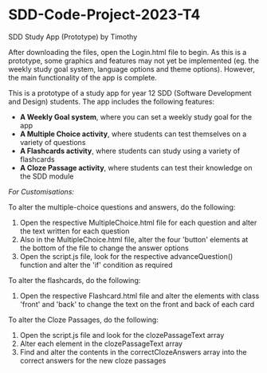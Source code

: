 # SDD-Code-Project-2023-T4

SDD Study App (Prototype) by Timothy

After downloading the files, open the Login.html file to begin. As this is a prototype, some graphics and features may not yet be implemented (eg. the weekly study goal system, language options and theme options). However, the main functionality of the app is complete.

This is a prototype of a study app for year 12 SDD (Software Development and Design) students. The app includes the following features:
- **A Weekly Goal system**, where you can set a weekly study goal for the app
- **A Multiple Choice activity**, where students can test themselves on a variety of questions
- **A Flashcards activity**, where students can study using a variety of flashcards
- **A Cloze Passage activity**, where students can test their knowledge on the SDD module


*For Customisations:*

To alter the multiple-choice questions and answers, do the following:
1. Open the respective MultipleChoice.html file for each question and alter the text written for each question
2. Also in the MultipleChoice.html file, alter the four 'button' elements at the bottom of the file to change the answer options
3. Open the script.js file, look for the respective advanceQuestion() function and alter the 'if' condition as required

To alter the flashcards, do the following:
1. Open the respective Flashcard.html file and alter the elements with class 'front' and 'back' to change the text on the front and back of each card

To alter the Cloze Passages, do the following:
1. Open the script.js file and look for the clozePassageText array
2. Alter each element in the clozePassageText array
3. Find and alter the contents in the correctClozeAnswers array into the correct answers for the new cloze passages
